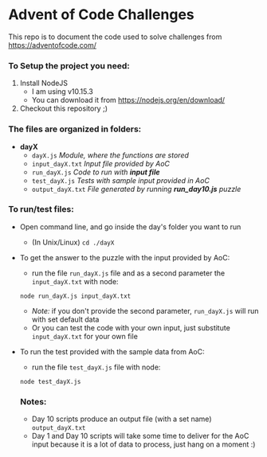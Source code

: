 # Advent of Code Challenges
This repo is to document the code used to solve challenges from https://adventofcode.com/

### To Setup the project you need:
1. Install NodeJS 
    * I am using v10.15.3 
    * You can download it from https://nodejs.org/en/download/
2. Checkout this repository ;)

### The files are organized in folders:
* __dayX__ 
  * `dayX.js`  _Module, where the functions are stored_
  * `input_dayX.txt` _Input file provided by AoC_
  * `run_dayX.js` _Code to run with **input file**_
  * `test_dayX.js` _Tests with sample input provided in AoC_
  * `output_dayX.txt` _File generated by running **run_day10.js** puzzle_

### To run/test files:
* Open command line, and go inside the day's folder you want to run
  * (In Unix/Linux) `cd ./dayX`
* To get the answer to the puzzle with the input provided by AoC:
  * run the file `run_dayX.js` file and as a second parameter the `input_dayX.txt` with node:
  
  ```console
  node run_dayX.js input_dayX.txt
  ```
    * _Note:_ if you don't provide the second parameter, `run_dayX.js` will run with set default data
    * Or you can test the code with your own input, just substitute `input_dayX.txt` for your own file
* To run the test provided with the sample data from AoC: 
  * run the file `test_dayX.js` file with node:
  ```console
  node test_dayX.js
  ```
  
  ### Notes:
  * Day 10 scripts produce an output file (with a set name) `output_dayX.txt`
  * Day 1 and Day 10 scripts will take some time to deliver for the AoC input because it is a lot of data to process, just hang on a moment :)
